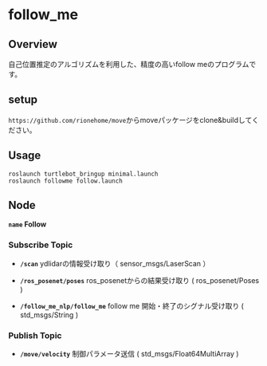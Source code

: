 # follow_me
## Overview
自己位置推定のアルゴリズムを利用した、精度の高いfollow meのプログラムです。

## setup
`https://github.com/rionehome/move`からmoveパッケージをclone&buildしてください。

## Usage
```
roslaunch turtlebot_bringup minimal.launch  
roslaunch followme follow.launch  
```

## Node
**`name` Follow**

### Subscribe Topic

* **`/scan`** ydlidarの情報受け取り（ sensor_msgs/LaserScan ）

* **`/ros_posenet/poses`** ros_posenetからの結果受け取り ( ros_posenet/Poses )

* **`/follow_me_nlp/follow_me`** follow me 開始・終了のシグナル受け取り ( std_msgs/String )


### Publish Topic

* **`/move/velocity`** 制御パラメータ送信 ( std_msgs/Float64MultiArray )